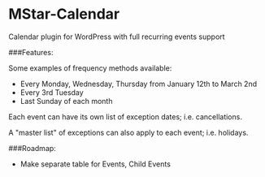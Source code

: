 MStar-Calendar
==============

Calendar plugin for WordPress with full recurring events support

###Features:

Some examples of frequency methods available:
* Every Monday, Wednesday, Thursday from January 12th to March 2nd
* Every 3rd Tuesday
* Last Sunday of each month 
 
Each event can have its own list of exception dates; i.e. cancellations.

A "master list" of exceptions can also apply to each event; i.e. holidays.

###Roadmap:
* Make separate table for Events, Child Events
